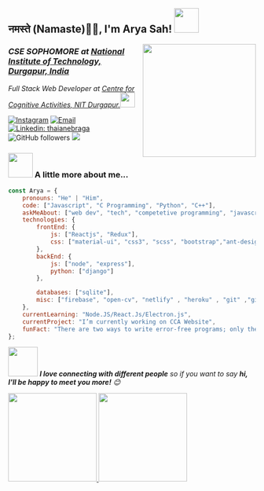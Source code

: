 <h2>नमस्ते (Namaste)🙏🏻, I'm Arya Sah! <img src="https://media.giphy.com/media/12oufCB0MyZ1Go/giphy.gif" width="50"></h2>
<img align='right' src="https://media.giphy.com/media/M9gbBd9nbDrOTu1Mqx/giphy.gif" width="230">
<h3><em>CSE SOPHOMORE at  <a href="http://www.nitdgp.ac.in">National Institute of Technology, Durgapur, India</a>
</em></h3>
<p><em>Full Stack Web Developer at <a href="http://www.ccanitd.in">Centre for Cognitive Activities, NIT Durgapur.</a><img src="https://media.giphy.com/media/WUlplcMpOCEmTGBtBW/giphy.gif" width="30"> 
</em></p>

<a href="https://www.instagram.com/aryasah30/"><img alt="Instagram" src="https://img.shields.io/badge/Instagram-@aryasah30-blue?style=flat-square&logo=instagram"></a>
<a href="mailto:aryasah30@gmail.com"><img alt="Email" src="https://img.shields.io/badge/Email-aryasah30@gmail.com-blue?style=flat-square&logo=gmail"></a>
[![Linkedin: thaianebraga](https://img.shields.io/badge/-arya-blue?style=flat-square&logo=Linkedin&logoColor=white&link=https://www.linkedin.com/in/arya-sah-5100121b3/)](https://www.linkedin.com/in/arya-sah-5100121b3/)
![GitHub followers](https://img.shields.io/github/followers/Aryasah?label=Follow&style=social)
![](https://visitor-badge.glitch.me/badge?page_id=Aryasah.Aryasah)

### <img src="https://media.giphy.com/media/VgCDAzcKvsR6OM0uWg/giphy.gif" width="50"> A little more about me...  

```javascript
const Arya = {
    pronouns: "He" | "Him",
    code: ["Javascript", "C Programming", "Python", "C++"],
    askMeAbout: ["web dev", "tech", "competetive programming", "javascript"],
    technologies: {
        frontEnd: {
            js: ["Reactjs", "Redux"],
            css: ["material-ui", "css3", "scss", "bootstrap","ant-design"]
        },
        backEnd: {
            js: ["node", "express"],
            python: ["django"]
        },

        databases: ["sqlite"],
        misc: ["firebase", "open-cv", "netlify" , "heroku" , "git" ,"git-hub" ,"vs-code" ,"sublime"]
    },
    currentLearning: "Node.JS/React.Js/Electron.js",
    currentProject: "I’m currently working on CCA Website",
    funFact: "There are two ways to write error-free programs; only the third one works"
};
```

<img src="https://media.giphy.com/media/LnQjpWaON8nhr21vNW/giphy.gif" width="60"> <em><b>I love connecting with different people</b> so if you want to say <b>hi, I'll be happy to meet you more!</b> 😊</em>



<a href="https://github.com/AVS1508">
  <img height="180em" src="https://github-readme-stats.vercel.app/api?username=Aryasah&theme=buefy&show_icons=true" />
  <img height="180em" src="https://github-readme-stats.vercel.app/api/top-langs/?username=Aryasah&theme=buefy&layout=compact" />
</a>

